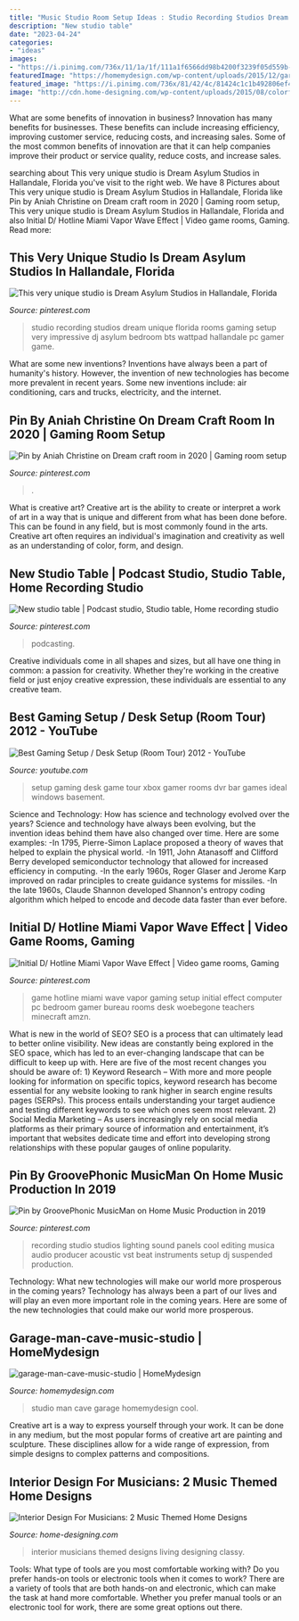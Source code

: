 ```yaml
---
title: "Music Studio Room Setup Ideas : Studio Recording Studios Dream Unique Florida Rooms Gaming Setup Very Impressive Dj Asylum Bedroom Bts Wattpad Hallandale Pc Gamer Game"
description: "New studio table"
date: "2023-04-24"
categories:
- "ideas"
images:
- "https://i.pinimg.com/736x/11/1a/1f/111a1f6566dd98b4200f3239f05d559b--home-music-studios-home-recording-studios.jpg?b=t"
featuredImage: "https://homemydesign.com/wp-content/uploads/2015/12/garage-man-cave-music-studio.jpg"
featured_image: "https://i.pinimg.com/736x/81/42/4c/81424c1c1b492806ef482497e6600732.jpg"
image: "http://cdn.home-designing.com/wp-content/uploads/2015/08/colorful-creative-living-room.jpg"
---
```



What are some benefits of innovation in business?
Innovation has many benefits for businesses. These benefits can include increasing efficiency, improving customer service, reducing costs, and increasing sales. Some of the most common benefits of innovation are that it can help companies improve their product or service quality, reduce costs, and increase sales.

	

		
searching about This very unique studio is Dream Asylum Studios in Hallandale, Florida you've visit to the right web. We have 8 Pictures about This very unique studio is Dream Asylum Studios in Hallandale, Florida like Pin by Aniah Christine on Dream craft room in 2020 | Gaming room setup, This very unique studio is Dream Asylum Studios in Hallandale, Florida and also Initial D/ Hotline Miami Vapor Wave Effect | Video game rooms, Gaming. Read more:
		
    
## This Very Unique Studio Is Dream Asylum Studios In Hallandale, Florida

<img loading=lazy src="https://i.pinimg.com/736x/5f/c0/cb/5fc0cbb1077b5584cfa638d038148a7e.jpg" onerror="this.onerror=null;this.src='https://tse4.mm.bing.net/th?id=OIP.x6qqcr4HHOVQQr6Jq8z2uAHaJP&amp;pid=15.1';" alt="This very unique studio is Dream Asylum Studios in Hallandale, Florida">

_Source: pinterest.com_

>studio recording studios dream unique florida rooms gaming setup very impressive dj asylum bedroom bts wattpad hallandale pc gamer game. 

	

What are some new inventions?
Inventions have always been a part of humanity's history. However, the invention of new technologies has become more prevalent in recent years. Some new inventions include: air conditioning, cars and trucks, electricity, and the internet.

    
## Pin By Aniah Christine On Dream Craft Room In 2020 | Gaming Room Setup

<img loading=lazy src="https://i.pinimg.com/736x/81/42/4c/81424c1c1b492806ef482497e6600732.jpg" onerror="this.onerror=null;this.src='https://tse2.mm.bing.net/th?id=OIP.p9l96M9KelrTNROUZmthtAHaE8&amp;pid=15.1';" alt="Pin by Aniah Christine on Dream craft room in 2020 | Gaming room setup">

_Source: pinterest.com_

>. 

	

What is creative art?
Creative art is the ability to create or interpret a work of art in a way that is unique and different from what has been done before. This can be found in any field, but is most commonly found in the arts. Creative art often requires an individual's imagination and creativity as well as an understanding of color, form, and design.

    
## New Studio Table | Podcast Studio, Studio Table, Home Recording Studio

<img loading=lazy src="https://i.pinimg.com/736x/f2/8d/45/f28d45709fcdaa7abff14e19d0891e08.jpg" onerror="this.onerror=null;this.src='https://tse4.mm.bing.net/th?id=OIP.iDSJamLBdza_QXknO_UQSwHaJ3&amp;pid=15.1';" alt="New studio table | Podcast studio, Studio table, Home recording studio">

_Source: pinterest.com_

>podcasting. 

	

Creative individuals come in all shapes and sizes, but all have one thing in common: a passion for creativity. Whether they're working in the creative field or just enjoy creative expression, these individuals are essential to any creative team.

    
## Best Gaming Setup / Desk Setup (Room Tour) 2012 - YouTube

<img loading=lazy src="http://i1.ytimg.com/vi/NWdG0UR3EtE/maxresdefault.jpg" onerror="this.onerror=null;this.src='https://tse4.mm.bing.net/th?id=OIP.4luPC5qLJ-cIw63m7PYSgAHaEK&amp;pid=15.1';" alt="Best Gaming Setup / Desk Setup (Room Tour) 2012 - YouTube">

_Source: youtube.com_

>setup gaming desk game tour xbox gamer rooms dvr bar games ideal windows basement. 

	

Science and Technology: How has science and technology evolved over the years?
Science and technology have always been evolving, but the invention ideas behind them have also changed over time. Here are some examples: 
-In 1795, Pierre-Simon Laplace proposed a theory of waves that helped to explain the physical world. 
-In 1911, John Atanasoff and Clifford Berry developed semiconductor technology that allowed for increased efficiency in computing. 
-In the early 1960s, Roger Glaser and Jerome Karp improved on radar principles to create guidance systems for missiles.
-In the late 1960s, Claude Shannon developed Shannon's entropy coding algorithm which helped to encode and decode data faster than ever before.

    
## Initial D/ Hotline Miami Vapor Wave Effect | Video Game Rooms, Gaming

<img loading=lazy src="https://i.pinimg.com/736x/88/c1/24/88c12427687cf5916e81200d30c08902.jpg" onerror="this.onerror=null;this.src='https://tse1.mm.bing.net/th?id=OIP.P715GqNy6kzNav30UgKwvQHaJ3&amp;pid=15.1';" alt="Initial D/ Hotline Miami Vapor Wave Effect | Video game rooms, Gaming">

_Source: pinterest.com_

>game hotline miami wave vapor gaming setup initial effect computer pc bedroom gamer bureau rooms desk woebegone teachers minecraft amzn. 

	

What is new in the world of SEO?
SEO is a process that can ultimately lead to better online visibility. New ideas are constantly being explored in the SEO space, which has led to an ever-changing landscape that can be difficult to keep up with. Here are five of the most recent changes you should be aware of: 1) Keyword Research – With more and more people looking for information on specific topics, keyword research has become essential for any website looking to rank higher in search engine results pages (SERPs). This process entails understanding your target audience and testing different keywords to see which ones seem most relevant. 2) Social Media Marketing – As users increasingly rely on social media platforms as their primary source of information and entertainment, it’s important that websites dedicate time and effort into developing strong relationships with these popular gauges of online popularity.

    
## Pin By GroovePhonic MusicMan On Home Music Production In 2019

<img loading=lazy src="https://i.pinimg.com/736x/11/1a/1f/111a1f6566dd98b4200f3239f05d559b--home-music-studios-home-recording-studios.jpg?b=t" onerror="this.onerror=null;this.src='https://tse3.mm.bing.net/th?id=OIP.J6WYPVhD7aNur7Onv7-3iQHaFj&amp;pid=15.1';" alt="Pin by GroovePhonic MusicMan on Home Music Production in 2019">

_Source: pinterest.com_

>recording studio studios lighting sound panels cool editing musica audio producer acoustic vst beat instruments setup dj suspended production. 

	

Technology: What new technologies will make our world more prosperous in the coming years?
Technology has always been a part of our lives and will play an even more important role in the coming years. Here are some of the new technologies that could make our world more prosperous.

    
## Garage-man-cave-music-studio | HomeMydesign

<img loading=lazy src="https://homemydesign.com/wp-content/uploads/2015/12/garage-man-cave-music-studio.jpg" onerror="this.onerror=null;this.src='https://tse3.mm.bing.net/th?id=OIP.YIrIQcV_zQ1ye4aWZgxRagHaE4&amp;pid=15.1';" alt="garage-man-cave-music-studio | HomeMydesign">

_Source: homemydesign.com_

>studio man cave garage homemydesign cool. 

	

Creative art is a way to express yourself through your work. It can be done in any medium, but the most popular forms of creative art are painting and sculpture. These disciplines allow for a wide range of expression, from simple designs to complex patterns and compositions.

    
## Interior Design For Musicians: 2 Music Themed Home Designs

<img loading=lazy src="http://cdn.home-designing.com/wp-content/uploads/2015/08/colorful-creative-living-room.jpg" onerror="this.onerror=null;this.src='https://tse2.mm.bing.net/th?id=OIP.eojM_pAbPMjF-xu4kuZuwAHaEt&amp;pid=15.1';" alt="Interior Design For Musicians: 2 Music Themed Home Designs">

_Source: home-designing.com_

>interior musicians themed designs living designing classy. 

	

Tools: What type of tools are you most comfortable working with?
Do you prefer hands-on tools or electronic tools when it comes to work? There are a variety of tools that are both hands-on and electronic, which can make the task at hand more comfortable. Whether you prefer manual tools or an electronic tool for work, there are some great options out there.

